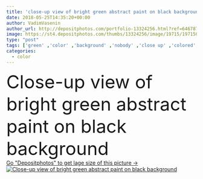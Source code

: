 ```yaml
---
title: 'close-up view of bright green abstract paint on black background '
date: 2018-05-25T14:35:20+00:00
author: VadimVasenin
author_url: http://depositphotos.com/portfolio-13324256.html?ref=64678756
image: https://st4.depositphotos.com/thumbs/13324256/image/19715/197150070/api_thumb_450.jpg?forcejpeg=true
type: "post"
tags: ['green' ,'color' ,'background' ,'nobody' ,'close up' ,'colored' ,'design' ,'shape' ,'bright' ,'art' ,'liquid' ,'abstract' ,'water' ,'creativity' ,'watercolor' ,'ink' ,'paint' ,'splash' ,'explosion' ,'fantasy' ,'flowing' ,'motion' ,'smoke' ,'swirl' ,'flow' ,'wallpaper' ,'artistic' ,'acrylic' ,'pigment' ,'copy space' ,'on black' ,'close up view' ]
categories: 
  - color
---
```

<div aling="center">
            <font size="60"> Close-up view of bright green abstract paint on black background</font>   
</div>
<div>
    <a href='https://depositphotos.com/197150070/stock-photo-close-view-bright-green-abstract.html?ref=64678756' target=_blank > Go "Depositphotos" to get lage size of this picture ->
        <img href='https://depositphotos.com/197150070/stock-photo-close-view-bright-green-abstract.html?ref=64678756' src='https://st4.depositphotos.com/13324256/19715/i/950/depositphotos_197150070-stock-photo-close-view-bright-green-abstract.jpg?forcejpeg=true' alt='Close-up view of bright green abstract paint on black background' >
    </a>
</div>
